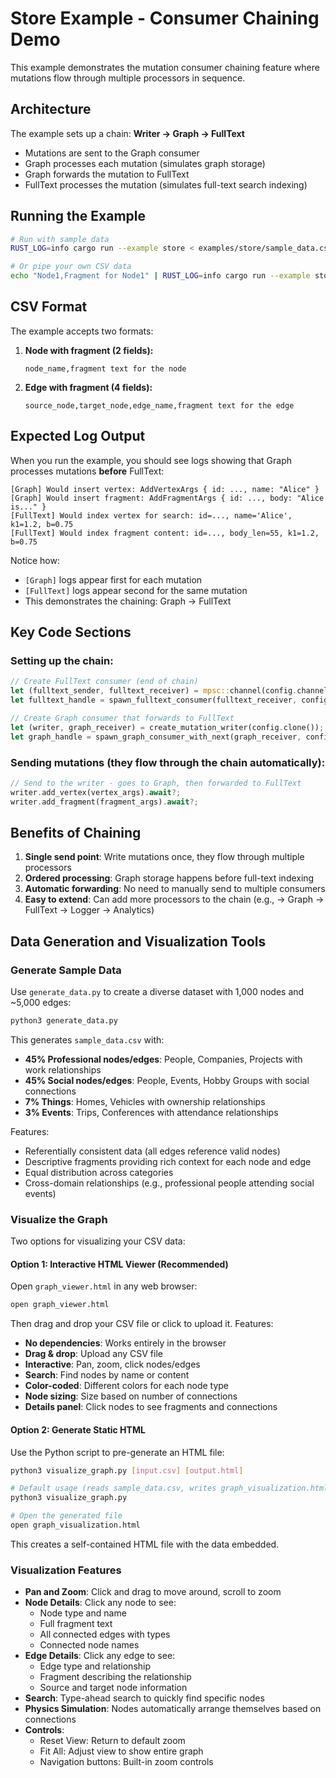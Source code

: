 # Store Example - Consumer Chaining Demo

This example demonstrates the mutation consumer chaining feature where mutations flow through multiple processors in sequence.

## Architecture

The example sets up a chain: **Writer → Graph → FullText**

- Mutations are sent to the Graph consumer
- Graph processes each mutation (simulates graph storage)
- Graph forwards the mutation to FullText
- FullText processes the mutation (simulates full-text search indexing)

## Running the Example

```bash
# Run with sample data
RUST_LOG=info cargo run --example store < examples/store/sample_data.csv

# Or pipe your own CSV data
echo "Node1,Fragment for Node1" | RUST_LOG=info cargo run --example store
```

## CSV Format

The example accepts two formats:

1. **Node with fragment (2 fields):**
   ```csv
   node_name,fragment text for the node
   ```

2. **Edge with fragment (4 fields):**
   ```csv
   source_node,target_node,edge_name,fragment text for the edge
   ```

## Expected Log Output

When you run the example, you should see logs showing that Graph processes mutations **before** FullText:

```
[Graph] Would insert vertex: AddVertexArgs { id: ..., name: "Alice" }
[Graph] Would insert fragment: AddFragmentArgs { id: ..., body: "Alice is..." }
[FullText] Would index vertex for search: id=..., name='Alice', k1=1.2, b=0.75
[FullText] Would index fragment content: id=..., body_len=55, k1=1.2, b=0.75
```

Notice how:
- `[Graph]` logs appear first for each mutation
- `[FullText]` logs appear second for the same mutation
- This demonstrates the chaining: Graph → FullText

## Key Code Sections

### Setting up the chain:

```rust
// Create FullText consumer (end of chain)
let (fulltext_sender, fulltext_receiver) = mpsc::channel(config.channel_buffer_size);
let fulltext_handle = spawn_fulltext_consumer(fulltext_receiver, config.clone());

// Create Graph consumer that forwards to FullText
let (writer, graph_receiver) = create_mutation_writer(config.clone());
let graph_handle = spawn_graph_consumer_with_next(graph_receiver, config, fulltext_sender);
```

### Sending mutations (they flow through the chain automatically):

```rust
// Send to the writer - goes to Graph, then forwarded to FullText
writer.add_vertex(vertex_args).await?;
writer.add_fragment(fragment_args).await?;
```

## Benefits of Chaining

1. **Single send point**: Write mutations once, they flow through multiple processors
2. **Ordered processing**: Graph storage happens before full-text indexing
3. **Automatic forwarding**: No need to manually send to multiple consumers
4. **Easy to extend**: Can add more processors to the chain (e.g., → Graph → FullText → Logger → Analytics)

## Data Generation and Visualization Tools

### Generate Sample Data

Use `generate_data.py` to create a diverse dataset with 1,000 nodes and ~5,000 edges:

```bash
python3 generate_data.py
```

This generates `sample_data.csv` with:
- **45% Professional nodes/edges**: People, Companies, Projects with work relationships
- **45% Social nodes/edges**: People, Events, Hobby Groups with social connections
- **7% Things**: Homes, Vehicles with ownership relationships
- **3% Events**: Trips, Conferences with attendance relationships

Features:
- Referentially consistent data (all edges reference valid nodes)
- Descriptive fragments providing rich context for each node and edge
- Equal distribution across categories
- Cross-domain relationships (e.g., professional people attending social events)

### Visualize the Graph

Two options for visualizing your CSV data:

#### Option 1: Interactive HTML Viewer (Recommended)

Open `graph_viewer.html` in any web browser:

```bash
open graph_viewer.html
```

Then drag and drop your CSV file or click to upload it. Features:
- **No dependencies**: Works entirely in the browser
- **Drag & drop**: Upload any CSV file
- **Interactive**: Pan, zoom, click nodes/edges
- **Search**: Find nodes by name or content
- **Color-coded**: Different colors for each node type
- **Node sizing**: Size based on number of connections
- **Details panel**: Click nodes to see fragments and connections

#### Option 2: Generate Static HTML

Use the Python script to pre-generate an HTML file:

```bash
python3 visualize_graph.py [input.csv] [output.html]

# Default usage (reads sample_data.csv, writes graph_visualization.html)
python3 visualize_graph.py

# Open the generated file
open graph_visualization.html
```

This creates a self-contained HTML file with the data embedded.

### Visualization Features

- **Pan and Zoom**: Click and drag to move around, scroll to zoom
- **Node Details**: Click any node to see:
  - Node type and name
  - Full fragment text
  - All connected edges with types
  - Connected node names
- **Edge Details**: Click any edge to see:
  - Edge type and relationship
  - Fragment describing the relationship
  - Source and target node information
- **Search**: Type-ahead search to quickly find specific nodes
- **Physics Simulation**: Nodes automatically arrange themselves based on connections
- **Controls**:
  - Reset View: Return to default zoom
  - Fit All: Adjust view to show entire graph
  - Navigation buttons: Built-in zoom controls
